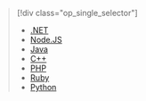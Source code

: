 > [!div class="op_single_selector"]
> * [.NET](../articles/storage/storage-dotnet-how-to-use-queues.md)
> * [Node.JS](../articles/storage/storage-nodejs-how-to-use-queues.md)
> * [Java](../articles/storage/storage-java-how-to-use-queue-storage.md)
> * [C++](../articles/storage/storage-c-plus-plus-how-to-use-queues.md)
> * [PHP](../articles/storage/storage-php-how-to-use-queues.md)
> * [Ruby](../articles/storage/storage-ruby-how-to-use-queue-storage.md)
> * [Python](../articles/storage/storage-python-how-to-use-queue-storage.md)
> 
> 



<!--HONumber=Nov16_HO2-->


